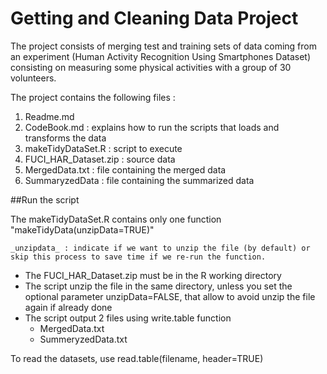 # Getting and Cleaning Data Project

The project consists of merging test and training sets of data coming from an experiment (Human Activity Recognition Using Smartphones Dataset) consisting on measuring some physical activities with a group of 30 volunteers.


The project contains the following files :

1. Readme.md
2. CodeBook.md : explains how to run the scripts that loads and transforms the data
3. makeTidyDataSet.R : script to execute
4. FUCI_HAR_Dataset.zip : source data
5. MergedData.txt : file containing the merged data
6. SummaryzedData : file containing the summarized data

##Run the script

The makeTidyDataSet.R contains only one function "makeTidyData(unzipData=TRUE)"
  
    _unzipdata_ : indicate if we want to unzip the file (by default) or skip this process to save time if we re-run the function.


* The FUCI_HAR_Dataset.zip must be in the R working directory
* The script unzip the file in the same directory, unless you set the optional parameter unzipData=FALSE, that allow to avoid unzip the file again if already done
* The script output 2 files using write.table function
  * MergedData.txt
  * SummeryzedData.txt

To read the datasets, use read.table(filename, header=TRUE)
